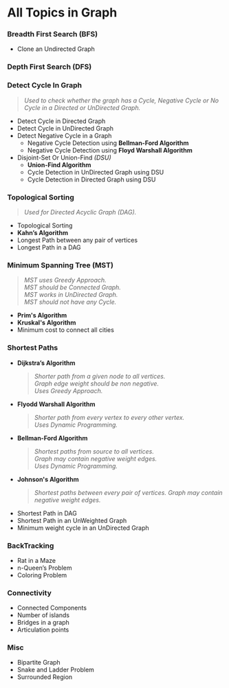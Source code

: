 # All Topics in Graph

### Breadth First Search (BFS)
- Clone an Undirected Graph

### Depth First Search (DFS)  

### Detect Cycle In Graph
> *Used to check whether the graph has a Cycle, Negative Cycle or No Cycle in a Directed or UnDirected Graph.*
- Detect Cycle in Directed Graph
- Detect Cycle in UnDirected Graph
- Detect Negative Cycle in a Graph
  - Negative Cycle Detection using **Bellman-Ford Algorithm**
  - Negative Cycle Detection using **Floyd Warshall Algorithm**
- Disjoint-Set Or Union-Find *(DSU)*
	- **Union-Find Algorithm**
	- Cycle Detection in UnDirected Graph using DSU
	- Cycle Detection in Directed Graph using DSU

### Topological Sorting
> *Used for Directed Acyclic Graph (DAG).*
- Topological Sorting
- **Kahn’s Algorithm**
- Longest Path between any pair of vertices
- Longest Path in a DAG

### Minimum Spanning Tree (MST)
> *MST uses Greedy Approach.*  
> *MST should be Connected Graph.*  
> *MST works in UnDirected Graph.*  
> *MST should not have any Cycle.*  
- **Prim's Algorithm**
- **Kruskal's Algorithm**
- Minimum cost to connect all cities

### Shortest Paths
- **Dijkstra’s Algorithm** 
    > *Shorter path from a given node to all vertices.*   
    > *Graph edge weight should be non negative.*   
    > *Uses Greedy Approach.*
- **Flyodd Warshall Algorithm**
	> *Shorter path from every vertex to every other vertex.*   
	> *Uses Dynamic Programming.*   
- **Bellman-Ford Algorithm**
	> *Shortest paths from source to all vertices.*   
	> *Graph may contain negative weight edges.*   
	> *Uses Dynamic Programming.*   
- **Johnson's Algorithm**
	> *Shortest paths between every pair of vertices.*
	> *Graph may contain negative weight edges.*
- Shortest Path in DAG
- Shortest Path in an UnWeighted Graph
- Minimum weight cycle in an UnDirected Graph

### BackTracking 
- Rat in a Maze
- n-Queen’s Problem
- Coloring Problem

### Connectivity
- Connected Components
- Number of islands
- Bridges in a graph
- Articulation points

### Misc
- Bipartite Graph
- Snake and Ladder Problem
- Surrounded Region

